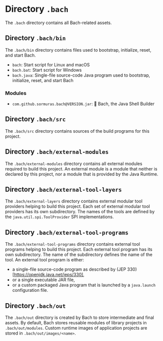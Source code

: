 # Directory `.bach`

The `.bach` directory contains all Bach-related assets.

## Directory `.bach/bin`

The `.bach/bin` directory contains files used to bootstrap, initialize, reset, and start Bach.

- `bach`: Start script for Linux and macOS
- `bach.bat`: Start script for Windows
- `bach.java`: Single-file source-code Java program used to bootstrap, initialize, reset, and start Bach

### Modules

- `com.github.sormuras.bach@VERSION.jar`: 🎼 Bach, the Java Shell Builder

## Directory `.bach/src`

The `.bach/src` directory contains sources of the build programs for this project.

## Directory `.bach/external-modules`

The `.bach/external-modules` directory contains all external modules required to build this project.
An external module is a module that neither is declared by this project, nor a module that is provided by the Java Runtime.

## Directory `.bach/external-tool-layers`

The `.bach/external-layers` directory contains external modular tool providers helping to build this project.
Each set of external modular tool providers has its own subdirectory.
The names of the tools are defined by the `java.util.spi.ToolProvider` SPI implementations.

## Directory `.bach/external-tool-programs`

The `.bach/external-tool-programs` directory contains external tool programs helping to build this project.
Each external tool program has its own subdirectory.
The name of the subdirectory defines the name of the tool.
An external tool program is either:

- a single-file source-code program as described by (JEP 330)[https://openjdk.java.net/jeps/330],
- or a single executable JAR file,
- or a custom packaged Java program that is launched by a `java.launch` configuration file.

## Directory `.bach/out`

The `.bach/out` directory is created by Bach to store intermediate and final assets.
By default, Bach stores reusable modules of library projects in `.bach/out/modules`.
Custom runtime images of application projects are stored in `.bach/out/images/<name>`.
